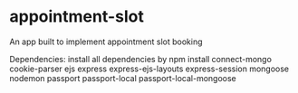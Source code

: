# appointment-slot
An app built to implement appointment slot booking 

Dependencies:
install all dependencies by npm install
    connect-mongo
    cookie-parser
    ejs
    express
    express-ejs-layouts
    express-session
    mongoose
    nodemon
    passport
    passport-local
    passport-local-mongoose
